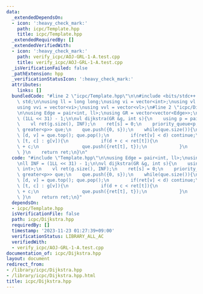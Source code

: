 ```yaml
---
data:
  _extendedDependsOn:
  - icon: ':heavy_check_mark:'
    path: icpc/Template.hpp
    title: icpc/Template.hpp
  _extendedRequiredBy: []
  _extendedVerifiedWith:
  - icon: ':heavy_check_mark:'
    path: verify_icpc/AOJ-GRL-1-A.test.cpp
    title: verify_icpc/AOJ-GRL-1-A.test.cpp
  _isVerificationFailed: false
  _pathExtension: hpp
  _verificationStatusIcon: ':heavy_check_mark:'
  attributes:
    links: []
  bundledCode: "#line 2 \"icpc/Template.hpp\"\n\n#include <bits/stdc++.h>\nusing namespace\
    \ std;\n\nusing ll = long long;\nusing vi = vector<int>;\nusing vl = vector<ll>;\n\
    using vvi = vector<vi>;\nusing vvl = vector<vl>;\n#line 2 \"icpc/Dijkstra.hpp\"\
    \n\nusing Edge = pair<int, ll>;\nusing GR = vector<vector<Edge>>;\n\nll INF =\
    \ (1LL << 31) - 1;\n\nvl dijkstra(GR &g, int s){\n    using p = pair<ll, int>;\n\
    \    vl ret(g.size(), INF);\n    ret[s] = 0;\n    priority_queue<p, vector<p>,\
    \ greater<p>> que;\n    que.push({0, s});\n    while(que.size()){\n        auto\
    \ [d, v] = que.top(); que.pop();\n        if(ret[v] < d) continue;\n        for(auto\
    \ [t, c] : g[v]){\n            if(d + c < ret[t]){\n                ret[t] = d\
    \ + c;\n                que.push({ret[t], t});\n            }\n        }\n   \
    \ }\n    return ret;\n}\n"
  code: "#include \"Template.hpp\"\n\nusing Edge = pair<int, ll>;\nusing GR = vector<vector<Edge>>;\n\
    \nll INF = (1LL << 31) - 1;\n\nvl dijkstra(GR &g, int s){\n    using p = pair<ll,\
    \ int>;\n    vl ret(g.size(), INF);\n    ret[s] = 0;\n    priority_queue<p, vector<p>,\
    \ greater<p>> que;\n    que.push({0, s});\n    while(que.size()){\n        auto\
    \ [d, v] = que.top(); que.pop();\n        if(ret[v] < d) continue;\n        for(auto\
    \ [t, c] : g[v]){\n            if(d + c < ret[t]){\n                ret[t] = d\
    \ + c;\n                que.push({ret[t], t});\n            }\n        }\n   \
    \ }\n    return ret;\n}"
  dependsOn:
  - icpc/Template.hpp
  isVerificationFile: false
  path: icpc/Dijkstra.hpp
  requiredBy: []
  timestamp: '2023-11-23 01:27:39+09:00'
  verificationStatus: LIBRARY_ALL_AC
  verifiedWith:
  - verify_icpc/AOJ-GRL-1-A.test.cpp
documentation_of: icpc/Dijkstra.hpp
layout: document
redirect_from:
- /library/icpc/Dijkstra.hpp
- /library/icpc/Dijkstra.hpp.html
title: icpc/Dijkstra.hpp
---
```

